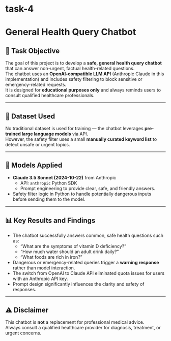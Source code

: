 # task-4
# General Health Query Chatbot

## 📌 Task Objective
The goal of this project is to develop a **safe, general health query chatbot** that can answer non-urgent, factual health-related questions.  
The chatbot uses an **OpenAI-compatible LLM API** (Anthropic Claude in this implementation) and includes safety filtering to block sensitive or emergency-related requests.  
It is designed for **educational purposes only** and always reminds users to consult qualified healthcare professionals.

---

## 📂 Dataset Used
No traditional dataset is used for training — the chatbot leverages **pre-trained large language models** via API.  
However, the safety filter uses a small **manually curated keyword list** to detect unsafe or urgent topics.

---

## 🤖 Models Applied
- **Claude 3.5 Sonnet (2024-10-22)** from Anthropic  
  - API: `anthropic` Python SDK  
  - Prompt engineering to provide clear, safe, and friendly answers.  
- Safety filter logic in Python to handle potentially dangerous inputs before sending them to the model.

---

## 📊 Key Results and Findings
- The chatbot successfully answers common, safe health questions such as:
  - “What are the symptoms of vitamin D deficiency?”
  - “How much water should an adult drink daily?”
  - “What foods are rich in iron?”
- Dangerous or emergency-related queries trigger a **warning response** rather than model interaction.
- The switch from OpenAI to Claude API eliminated quota issues for users with an Anthropic API key.
- Prompt design significantly influences the clarity and safety of responses.

---

## ⚠️ Disclaimer
This chatbot is **not** a replacement for professional medical advice.  
Always consult a qualified healthcare provider for diagnosis, treatment, or urgent concerns.
